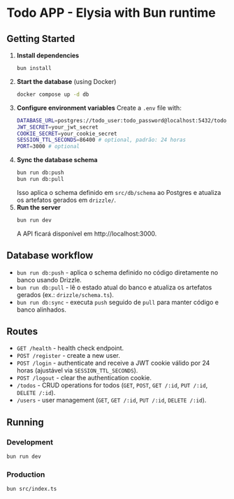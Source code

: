 # Todo APP - Elysia with Bun runtime

## Getting Started
1. **Install dependencies**
   ```bash
   bun install
   ```
2. **Start the database** (using Docker)
   ```bash
   docker compose up -d db
   ```
3. **Configure environment variables**
   Create a `.env` file with:
   ```bash
   DATABASE_URL=postgres://todo_user:todo_password@localhost:5432/todo_db
   JWT_SECRET=your_jwt_secret
   COOKIE_SECRET=your_cookie_secret
   SESSION_TTL_SECONDS=86400 # optional, padrão: 24 horas
   PORT=3000 # optional
   ```
4. **Sync the database schema**
   ```bash
   bun run db:push
   bun run db:pull
   ```
   Isso aplica o schema definido em `src/db/schema` ao Postgres e atualiza os artefatos gerados em `drizzle/`.
5. **Run the server**
   ```bash
   bun run dev
   ```
   A API ficará disponível em http://localhost:3000.

## Database workflow
- `bun run db:push` - aplica o schema definido no código diretamente no banco usando Drizzle.
- `bun run db:pull` - lê o estado atual do banco e atualiza os artefatos gerados (ex.: `drizzle/schema.ts`).
- `bun run db:sync` - executa `push` seguido de `pull` para manter código e banco alinhados.

## Routes
- `GET /health` - health check endpoint.
- `POST /register` - create a new user.
- `POST /login` - authenticate and receive a JWT cookie válido por 24 horas (ajustável via `SESSION_TTL_SECONDS`).
- `POST /logout` - clear the authentication cookie.
- `/todos` - CRUD operations for todos (`GET`, `POST`, `GET /:id`, `PUT /:id`, `DELETE /:id`).
- `/users` - user management (`GET`, `GET /:id`, `PUT /:id`, `DELETE /:id`).

## Running
### Development
```bash
bun run dev
```

### Production
```bash
bun src/index.ts
```

